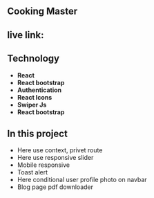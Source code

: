 ## Cooking Master

## live link:

## Technology

- **React**
- **React bootstrap**
- **Authentication**
- **React Icons**
- **Swiper Js**
- **React bootstrap**

## In this project

- Here use context, privet route
- Here use responsive slider
- Mobile responsive
- Toast alert
- Here conditional user profile photo on navbar
- Blog page pdf downloader
